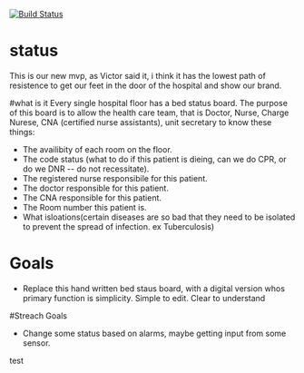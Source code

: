 [![Build Status](https://api.shippable.com/projects/55349138edd7f2c052c8a648/badge?branchName=master)](https://app.shippable.com/projects/55349138edd7f2c052c8a648/builds/latest)

# status
This is our new mvp, as Victor said it, i think it has the lowest path of resistence to get our feet in the door of the hospital and show our brand.

#what is it
Every single hospital floor has a bed status board. The purpose of this board is to allow the health care team, that is Doctor, Nurse, Charge Nurese, CNA (certified nurse assistants), unit secretary to know these things:
<ul>
<li>The availibity of each room on the floor.</li>
<li>The code status (what to do if this patient is dieing, can we do CPR, or do we DNR -- do not recessitate).</li>
<li>The registered nurse responsibile for this patient.</li>
<li>The doctor responsible for this patient.</li>
<li>The CNA responsible for this patient.</li>
<li>The Room number this patient is.</li>
<li>What isloations(certain diseases are so bad that they need to be isolated to prevent the spread of infection. ex Tuberculosis)</li>
</ul>

# Goals
<ul>
  <li>Replace this hand written bed staus board, with a digital version whos primary function is simplicity. Simple to edit. Clear to understand</li>
</ul>
#Streach Goals
<ul>
  <li>Change some status based on alarms, maybe getting input from some sensor.</li>
</ul>


test
